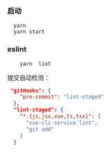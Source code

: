 ### 启动

```shell
  yarn
  yarn start
```

### eslint

```shell
    yarn  lint
```

提交自动检测：

```json
 "gitHooks": {
    "pre-commit": "lint-staged"
  },
  "lint-staged": {
    "*.{js,jsx,vue,ts,tsx}": [
      "vue-cli-service lint",
      "git add"
    ]
  }
```
